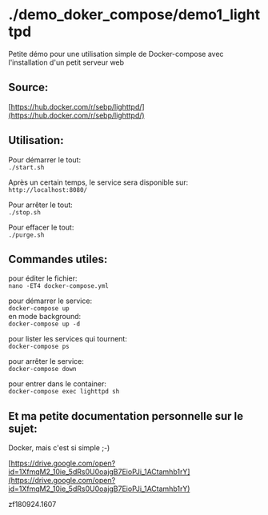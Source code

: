 # ./demo_doker_compose/demo1_lighttpd

Petite démo pour une utilisation simple de Docker-compose avec l'installation d'un petit serveur web

## Source:
[https://hub.docker.com/r/sebp/lighttpd/](https://hub.docker.com/r/sebp/lighttpd/)


## Utilisation:

Pour démarrer le tout:<br>
`./start.sh`

Après un certain temps, le service sera disponible sur:<br>
`http://localhost:8080/`

Pour arrêter le tout:<br>
`./stop.sh`

Pour effacer le tout:<br>
`./purge.sh`


## Commandes utiles:

pour éditer le fichier:<br>
`nano -ET4 docker-compose.yml`

pour démarrer le service:<br>
`docker-compose up`<br>
en mode background:<br>
`docker-compose up -d`

pour lister les services qui tournent:<br>
`docker-compose ps`

pour arrêter le service:<br>
`docker-compose down`

pour entrer dans le container:<br>
`docker-compose exec lighttpd sh`


## Et ma petite documentation personnelle sur le sujet:

Docker, mais c'est si simple ;-)

[https://drive.google.com/open?id=1XfmqM2_10ie_5dRs0U0oajgB7EioPJi_1ACtamhb1rY](https://drive.google.com/open?id=1XfmqM2_10ie_5dRs0U0oajgB7EioPJi_1ACtamhb1rY)



zf180924.1607
